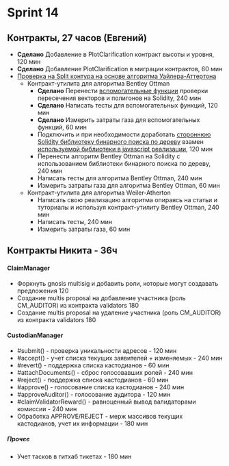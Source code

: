 # Sprint 14

## Контракты, 27 часов (Евгений)
  - **Сделано** Добавление в PlotClarification контракт высоты и уровня, 120 мин
  - **Сделано** Добавление PlotClarification в миграции контрактов, 60 мин
  - [Проверка на Split контура на основе алгоритма Уайлера-Аттертона](https://github.com/galtspace/galtproject-contracts/issues/150)
    - Контракт-утилита для алгоритма Bentley Ottman
      - **Сделано** Перенести [вспомогательные функции](https://github.com/ggolikov/bentley-ottman/blob/master/src/utils/index.js) проверки пересечения векторов и полигонов на Solidity, 240 мин
      - **Сделано** Написать тесты для вспомогательных функций, 120 мин
      - **Сделано** Измерить затраты газа для вспомогательных функций, 60 мин
      - Подключить и при необходимости доработать [стороннюю Solidity библиотеку бинарного поиска по дереву](https://github.com/AtlantPlatform/rbt-solidity/blob/master/contracts/RedBlackTree.sol) взамен [используемой библиотеки в javascript реализации](https://github.com/w8r/avl), 120 мин
      - Перенести алгоритм Bentley Ottman на Solidity с использованием библиотеки бинарного поиска по дереву, 240 мин
      - Написать тесты для алгоритма Bentley Ottman, 240 мин
      - Измерить затраты газа для алгоритма Bentley Ottman, 60 мин
    - Контракт-утилита для алгоритма Weiler-Atherton
      - Написать свою реализацию алгоритма опираясь на статьи и туториалы и используя контракт-утилиту Bentley Ottman, 240 мин
      - Написать тесты, 240 мин
      - Измерить затраты газа, 60 мин
      
## Контракты Никита - 36ч

#### ClaimManager	
* Форкнуть gnosis multisig и добавить роли, которые могут создавать предложения	120
* Создание multis proposal на добавление участника (роль CM_AUDITOR) из контракта validators	180
* Создание multis proposal на удаление участника (роль CM_AUDITOR) из контракта validators	180

#### CustodianManager	
* #submit() - проверка уникальности адресов - 120 мин
* #accept() - учет списка текущих заявителей + изменяемых - 240 мин
* #revert() - поддержка списка кастодианов - 60 мин
* #attachDocuments() - сброс голосовавших ролей - 240 мин
* #reject() - поддержка списка кастодианов - 60 мин
* #approve() - голосование списка кастодианов - 240 мин
* #approveAuditor() - голосование аудитора - 120 мин
* #claimValidatorReward() - равноценный вывод валидаторами комиссии - 240 мин
* Обработка APPROVE/REJECT - мерж массивов текущих кастодианов, учет их информации - 180 мин

##### Прочее
* Учет тасков в гитхаб тикетах - 180 мин
      
